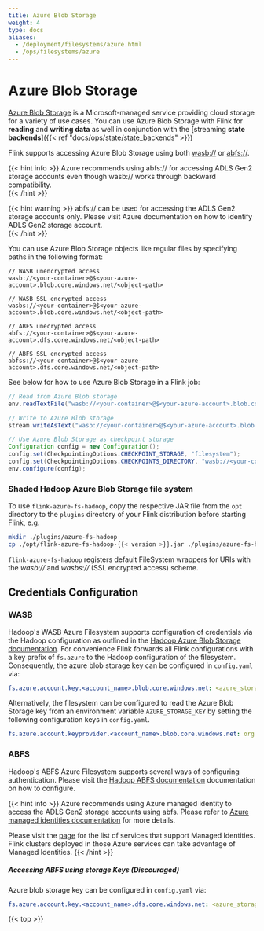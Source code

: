 ```yaml
---
title: Azure Blob Storage
weight: 4
type: docs
aliases:
  - /deployment/filesystems/azure.html
  - /ops/filesystems/azure
---
```

<!--
Licensed to the Apache Software Foundation (ASF) under one
or more contributor license agreements.  See the NOTICE file
distributed with this work for additional information
regarding copyright ownership.  The ASF licenses this file
to you under the Apache License, Version 2.0 (the
"License"); you may not use this file except in compliance
with the License.  You may obtain a copy of the License at

  http://www.apache.org/licenses/LICENSE-2.0

Unless required by applicable law or agreed to in writing,
software distributed under the License is distributed on an
"AS IS" BASIS, WITHOUT WARRANTIES OR CONDITIONS OF ANY
KIND, either express or implied.  See the License for the
specific language governing permissions and limitations
under the License.
-->

# Azure Blob Storage

[Azure Blob Storage](https://docs.microsoft.com/en-us/azure/storage/) is a Microsoft-managed service providing cloud storage for a variety of use cases.
You can use Azure Blob Storage with Flink for **reading** and **writing data** as well in conjunction with the [streaming **state backends**]({{< ref "docs/ops/state/state_backends" >}})  

Flink supports accessing Azure Blob Storage using both [wasb://](https://hadoop.apache.org/docs/stable/hadoop-azure/index.html) or [abfs://](https://hadoop.apache.org/docs/stable/hadoop-azure/abfs.html).

{{< hint info >}} 
Azure recommends using abfs:// for accessing ADLS Gen2 storage accounts even though wasb:// works through backward compatibility.  
{{< /hint >}}

{{< hint warning >}}
abfs:// can be used for accessing the ADLS Gen2 storage accounts only. Please visit Azure documentation on how to identify ADLS Gen2 storage account.  
{{< /hint >}}


You can use Azure Blob Storage objects like regular files by specifying paths in the following format:

```plain
// WASB unencrypted access
wasb://<your-container>@$<your-azure-account>.blob.core.windows.net/<object-path>

// WASB SSL encrypted access
wasbs://<your-container>@$<your-azure-account>.blob.core.windows.net/<object-path>

// ABFS unecrypted access
abfs://<your-container>@$<your-azure-account>.dfs.core.windows.net/<object-path>

// ABFS SSL encrypted access
abfss://<your-container>@$<your-azure-account>.dfs.core.windows.net/<object-path>
```

See below for how to use Azure Blob Storage in a Flink job:

```java
// Read from Azure Blob storage
env.readTextFile("wasb://<your-container>@$<your-azure-account>.blob.core.windows.net/<object-path>");

// Write to Azure Blob storage
stream.writeAsText("wasb://<your-container>@$<your-azure-account>.blob.core.windows.net/<object-path>");

// Use Azure Blob Storage as checkpoint storage
Configuration config = new Configuration();
config.set(CheckpointingOptions.CHECKPOINT_STORAGE, "filesystem");
config.set(CheckpointingOptions.CHECKPOINTS_DIRECTORY, "wasb://<your-container>@$<your-azure-account>.blob.core.windows.net/<object-path>");
env.configure(config);
```

### Shaded Hadoop Azure Blob Storage file system

To use `flink-azure-fs-hadoop`, copy the respective JAR file from the `opt` directory to the `plugins` directory of your Flink distribution before starting Flink, e.g.

```bash
mkdir ./plugins/azure-fs-hadoop
cp ./opt/flink-azure-fs-hadoop-{{< version >}}.jar ./plugins/azure-fs-hadoop/
```

`flink-azure-fs-hadoop` registers default FileSystem wrappers for URIs with the *wasb://* and *wasbs://* (SSL encrypted access) scheme.

## Credentials Configuration

### WASB

Hadoop's WASB Azure Filesystem supports configuration of credentials via the Hadoop configuration as 
outlined in the [Hadoop Azure Blob Storage documentation](https://hadoop.apache.org/docs/current/hadoop-azure/index.html#Configuring_Credentials).
For convenience Flink forwards all Flink configurations with a key prefix of `fs.azure` to the 
Hadoop configuration of the filesystem. Consequently, the azure blob storage key can be configured 
in `config.yaml` via:

```yaml
fs.azure.account.key.<account_name>.blob.core.windows.net: <azure_storage_key>
```

Alternatively, the filesystem can be configured to read the Azure Blob Storage key from an 
environment variable `AZURE_STORAGE_KEY` by setting the following configuration keys in 
`config.yaml`.  

```yaml
fs.azure.account.keyprovider.<account_name>.blob.core.windows.net: org.apache.flink.fs.azurefs.EnvironmentVariableKeyProvider
```

### ABFS

Hadoop's ABFS Azure Filesystem supports several ways of configuring authentication. Please visit the [Hadoop ABFS documentation](https://hadoop.apache.org/docs/stable/hadoop-azure/abfs.html#Authentication) documentation on how to configure.

{{< hint info >}}
Azure recommends using Azure managed identity to access the ADLS Gen2 storage accounts using abfs. Please refer to [Azure managed identities documentation](https://docs.microsoft.com/en-us/azure/active-directory/managed-identities-azure-resources/) for more details.

Please visit the [page](https://docs.microsoft.com/en-us/azure/active-directory/managed-identities-azure-resources/services-support-managed-identities#azure-services-that-support-managed-identities-for-azure-resources) for the list of services that support Managed Identities. Flink clusters deployed in those Azure services can take advantage of Managed Identities.
{{< /hint >}}

##### Accessing ABFS using storage Keys (Discouraged)
Azure blob storage key can be configured in `config.yaml` via:

```yaml
fs.azure.account.key.<account_name>.dfs.core.windows.net: <azure_storage_key>
```

{{< top >}}
